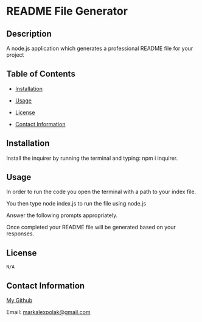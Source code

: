   # README File Generator

  ## Description

  A node.js application which generates a professional README file for your project

  ## Table of Contents

  - [Installation](#installation)

  - [Usage](#usage)

  - [License](#license)

  - [Contact Information](#contact-information)

  ## Installation

  Install the inquirer by running the terminal and typing: npm i inquirer.

  ## Usage

  In order to run the code you open the terminal with a path to your index file.

  You then type node index.js to run the file using node.js

  Answer the following prompts appropriately.

  Once completed your README file will be generated based on your responses. 

  ## License
    
    N/A


  ## Contact Information
  
  [My Github](https://github.com/MarekAlexPolak)
  
  Email: markalexpolak@gmail.com
  